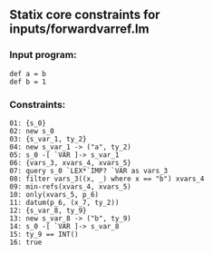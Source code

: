 ## Statix core constraints for inputs/forwardvarref.lm

### Input program:
```
def a = b
def b = 1
```

### Constraints:
```
01: {s_0}
02: new s_0
03: {s_var_1, ty_2}
04: new s_var_1 -> ("a", ty_2)
05: s_0 -[ `VAR ]-> s_var_1
06: {vars_3, xvars_4, xvars_5}
07: query s_0 `LEX*`IMP? `VAR as vars_3
08: filter vars_3((x, _) where x == "b") xvars_4
09: min-refs(xvars_4, xvars_5)
10: only(xvars_5, p_6)
11: datum(p_6, (x_7, ty_2))
12: {s_var_8, ty_9}
13: new s_var_8 -> ("b", ty_9)
14: s_0 -[ `VAR ]-> s_var_8
15: ty_9 == INT()
16: true
```
